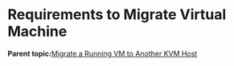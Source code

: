 <!--
SPDX-FileCopyrightText: 2023,2024 Oracle and/or its affiliates.
SPDX-License-Identifier: CC-BY-SA-4.0
-->
# Requirements to Migrate Virtual Machine

**Parent topic:**[Migrate a Running VM to Another KVM Host](../topics/cockpit-kvm_migrate_vm.md)

